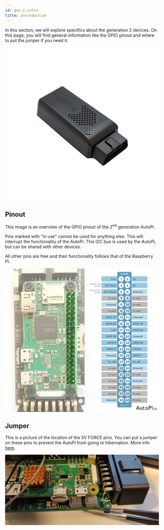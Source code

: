 ```yaml
---
id: gen-2-intro
title: Introduction
---
```


In this section, we will explore specifics about the generation 2 devices. On this page, you will
find general information like the GPIO pinout and where to put the jumper if you need it.

![Second generation AutoPi device](/img/hardware/legacy_devices/autopi_dongle/device.png)

## Pinout

This image is an overview of the GPIO pinout of the 2<sup>nd</sup> generation AutoPi.

Pins marked with "in use" cannot be used for anything else. This will interrupt the functionality
of the AutoPi. This I2C bus is used by the AutoPi, but can be shared with other devices. 

All other pins are free and their functionality follows that of the Raspberry Pi.

![Second generation AutoPi GPIO Pinout](/img/hardware/legacy_devices/autopi_dongle/gpio_pinout.jpg)

## Jumper

This is a picture of the location of the 5V FORCE pins. You can put a jumper on these pins to
prevent the AutoPi from going to hibernation. More info [here](/developer_guides/jumpers.md).

![Second generation AutoPi Jumper location](/img/hardware/legacy_devices/autopi_dongle/jumper.jpg)
